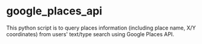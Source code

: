 # google_places_api
This python script is to query places information (including place name, X/Y coordinates) from users' text/type search using Google Places API.
